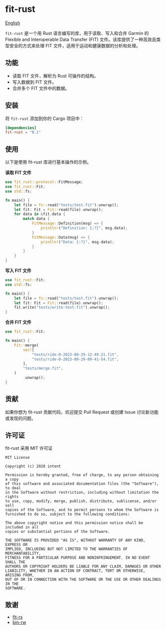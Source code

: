 # fit-rust

[English](./README_zh.md)

`fit-rust` 是一个用 Rust 语言编写的库，用于读取、写入和合并 Garmin 的 Flexible and Interoperable Data Transfer (FIT) 文件。该库提供了一种高效且类型安全的方式来处理 FIT 文件，适用于运动和健康数据的分析和处理。

## 功能

- 读取 FIT 文件，解析为 Rust 可操作的结构。
- 写入数据到 FIT 文件。
- 合并多个 FIT 文件中的数据。

## 安装

将 `fit-rust` 添加到你的 Cargo 项目中：

```toml
[dependencies]
fit-rust = "0.1"
```

## 使用
以下是使用 fit-rust 库进行基本操作的示例。

**读取 FIT 文件**

```rust
use fit_rust::protocol::FitMessage;
use fit_rust::Fit;
use std::fs;

fn main() {
    let file = fs::read("tests/test.fit").unwrap();
    let fit: Fit = Fit::read(file).unwrap();
    for data in &fit.data {
        match data {
            FitMessage::Definition(msg) => {
                println!("Definition: {:?}", msg.data);
            }
            FitMessage::Data(msg) => {
                println!("Data: {:?}", msg.data);
            }
        }
    }
}
```

**写入 FIT 文件**
```rust
use fit_rust::Fit;
use std::fs;

fn main() {
    let file = fs::read("tests/test.fit").unwrap();
    let fit: Fit = Fit::read(file).unwrap();
    fit.write("tests/write-test.fit").unwrap();
}
```

**合并 FIT 文件**
```rust
use fit_rust::Fit;

fn main() {
    Fit::merge(
        vec![
            "tests/ride-0-2023-09-29-12-49-21.fit",
            "tests/ride-0-2023-09-29-09-41-54.fit",
        ],
        "tests/merge.fit",
    )
        .unwrap();
}
```

## 贡献

如果你想为 fit-rust 贡献代码，欢迎提交 Pull Request 或创建 Issue 讨论新功能或发现的问题。

## 许可证

fit-rust 采用 MIT 许可证

```text
MIT License

Copyright (c) 2020 intent

Permission is hereby granted, free of charge, to any person obtaining a copy
of this software and associated documentation files (the "Software"), to deal
in the Software without restriction, including without limitation the rights
to use, copy, modify, merge, publish, distribute, sublicense, and/or sell
copies of the Software, and to permit persons to whom the Software is
furnished to do so, subject to the following conditions:

The above copyright notice and this permission notice shall be included in all
copies or substantial portions of the Software.

THE SOFTWARE IS PROVIDED "AS IS", WITHOUT WARRANTY OF ANY KIND, EXPRESS OR
IMPLIED, INCLUDING BUT NOT LIMITED TO THE WARRANTIES OF MERCHANTABILITY,
FITNESS FOR A PARTICULAR PURPOSE AND NONINFRINGEMENT. IN NO EVENT SHALL THE
AUTHORS OR COPYRIGHT HOLDERS BE LIABLE FOR ANY CLAIM, DAMAGES OR OTHER
LIABILITY, WHETHER IN AN ACTION OF CONTRACT, TORT OR OTHERWISE, ARISING FROM,
OUT OF OR IN CONNECTION WITH THE SOFTWARE OR THE USE OR OTHER DEALINGS IN THE
SOFTWARE.
```
## 致谢

- [fit-rs](https://github.com/richardbrodie/fit-rs)
- [bin-rw](https://github.com/jam1garner/binrw)